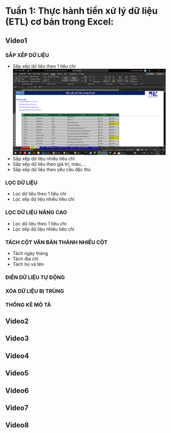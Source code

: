 # Tuần 1: Thực hành tiền xử lý dữ liệu (ETL) cơ bản trong Excel:

## Video1

### SẮP XẾP DỮ LIỆU

- Sắp xếp dữ liệu theo 1 tiêu chí
![alt text](image.png)
- Sắp xếp dữ liệu nhiều tiêu chí
- Sắp xếp dữ liệu theo giá trị, màu,…
- Sắp xếp dữ liệu theo yêu cầu đặc thù

### LỌC DỮ LIỆU

- Lọc dữ liệu theo 1 tiêu chí
- Lọc xếp dữ liệu nhiều tiêu chí

### LỌC DỮ LIỆU NÂNG CAO

- Lọc dữ liệu theo 1 tiêu chí
- Lọc xếp dữ liệu nhiều tiêu chí

### TÁCH CỘT VĂN BẢN THÀNH NHIỀU CỘT

- Tách ngày tháng
- Tách địa chỉ
- Tách họ và tên

### ĐIỀN DỮ LIỆU TỰ ĐỘNG

### XÓA DỮ LIỆU BỊ TRÙNG

### THỐNG KÊ MÔ TẢ

## Video2

## Video3

## Video4

## Video5

## Video6

## Video7

## Video8

